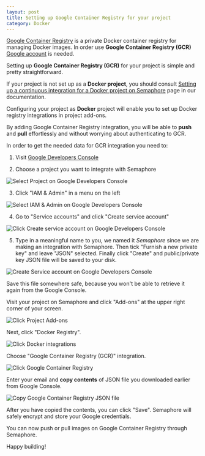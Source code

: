 ```yaml
---
layout: post
title: Setting up Google Container Registry for your project
category: Docker
---
```


[Google Container Registry](https://cloud.google.com/container-registry/) is
a private Docker container registry for managing Docker images. In order use
**Google Container Registry (GCR)** [Google account](https://accounts.google.com/signup)
is needed.

Setting up **Google Container Registry (GCR)** for your project is simple
and pretty straightforward.

If your project is not set up as a **Docker project**, you should consult
[Setting up a continuous integration for a Docker project on Semaphore](/docs/docker/setting-up-continuous-integration-for-docker-project.html)
page in our documentation.

Configuring your project as **Docker** project will enable you to set up
Docker registry integrations in project add-ons.

By adding Google Container Registry integration, you will be able to **push**
and **pull** effortlessly and without worrying about authenticating to GCR.

In order to get the needed data for GCR integration you need to:

  1. Visit [Google Developers Console](https://console.developers.google.com/)

  2. Choose a project you want to integrate with Semaphore

  <img src="/docs/assets/img/docker/setting-up-google-container-registry-for-your-project/select-project.png" class="img-responsive img-bordered" alt="Select Project on Google Developers Console">

  3. Click "IAM & Admin" in a menu on the left

  <img src="/docs/assets/img/docker/setting-up-google-container-registry-for-your-project/select-iam.png" class="img-responsive img-bordered" alt="Select IAM & Admin on Google Developers Console">

  4. Go to "Service accounts" and click "Create service account"

  <img src="/docs/assets/img/docker/setting-up-google-container-registry-for-your-project/click-create-service-account.png" class="img-responsive img-bordered" alt="Click Create service account on Google Developers Console">

  5. Type in a meaningful name to you, we named it _Semaphore_ since we are making
  an integration with Semaphore. Then tick "Furnish a new private key" and
  leave "JSON" selected. Finally click "Create" and public/private key JSON
  file will be saved to your disk.

  <img src="/docs/assets/img/docker/setting-up-google-container-registry-for-your-project/create-service-account.png" class="img-responsive img-bordered" alt="Create Service account on Google Developers Console">

  Save this file somewhere safe, because you won't be able to retrieve it again from
  the Google Console.

Visit your project on Semaphore and click "Add-ons" at the upper right
corner of your screen.

<img src="/docs/assets/img/docker/shared/click-add-ons.png" class="img-responsive img-bordered" alt="Click Project Add-ons">

Next, click "Docker Registry".

<img src="/docs/assets/img/docker/shared/select-docker-registry.png" class="img-responsive img-bordered" alt="Click Docker integrations">

Choose "Google Container Registry (GCR)" integration.

<img src="/docs/assets/img/docker/setting-up-google-container-registry-for-your-project/select-google-container-registry.png" class="img-responsive img-bordered" alt="Click Google Container Registry">

Enter your email and **copy contents** of JSON file you downloaded earlier from Google Console.

<img src="/docs/assets/img/docker/setting-up-google-container-registry-for-your-project/google-container-registry-form.png" class="img-responsive img-bordered" alt="Copy Google Container Registry JSON file">

After you have copied the contents, you can click "Save". Semaphore will
safely encrypt and store your Google credentials.

You can now push or pull images on Google Container Registry through Semaphore.

Happy building!
